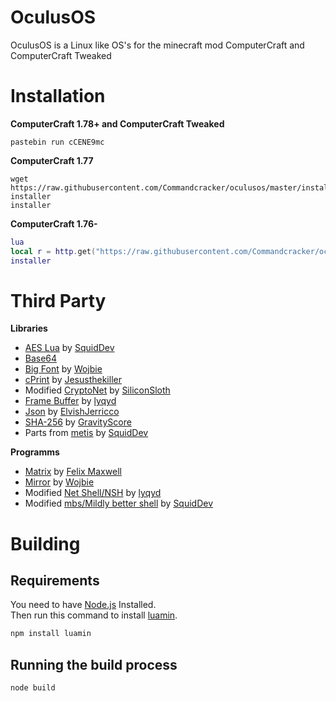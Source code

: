 # OculusOS
OculusOS is a Linux like OS's for the minecraft mod ComputerCraft and ComputerCraft Tweaked
# Installation
**ComputerCraft 1.78+ and ComputerCraft Tweaked**
```
pastebin run cCENE9mc
```
**ComputerCraft 1.77**
```
wget https://raw.githubusercontent.com/Commandcracker/oculusos/master/installer.lua installer
installer
```
**ComputerCraft 1.76-**
```lua
lua
local r = http.get("https://raw.githubusercontent.com/Commandcracker/oculusos/master/installer.lua"); local f = fs.open( shell.resolve( "installer" ), "w" ); f.write( r.readAll() ); f.close(); r.close(); exit()
installer
```
# Third Party
**Libraries**
- [AES Lua](https://github.com/SquidDev-CC/aeslua) by [SquidDev](https://github.com/SquidDev)
- [Base64](https://pastebin.com/QYvNKrXE)
- [Big Font](https://pastebin.com/3LfWxRWh) by [Wojbie](https://pastebin.com/u/Wojbie)
- [cPrint](https://pastebin.com/2sxYu2Mq) by [Jesusthekiller](https://pastebin.com/u/jesusthekiller)
- Modified [CryptoNet](https://github.com/SiliconSloth/CryptoNet) by [SiliconSloth](https://github.com/SiliconSloth)
- [Frame Buffer](https://github.com/lyqyd/framebuffer) by [lyqyd](https://github.com/lyqyd)
- [Json](https://pastebin.com/4nRg9CHU) by [ElvishJerricco](https://pastebin.com/u/ElvishJerricco)
- [SHA-256](https://pastebin.com/gsFrNjbt) by [GravityScore](https://pastebin.com/u/GravityScore)
- Parts from [metis](https://github.com/SquidDev-CC/metis) by [SquidDev](https://github.com/SquidDev)

**Programms**
- [Matrix](https://pastebin.com/KQjmtASU) by [Felix Maxwell](https://pastebin.com/u/felixmaxwell)
- [Mirror](http://pastebin.com/DW3LCC3L) by [Wojbie](https://pastebin.com/u/Wojbie)
- Modified [Net Shell/NSH](https://pastebin.com/X5Fysdi4) by [lyqyd](https://github.com/lyqyd)
- Modified [mbs/Mildly better shell](https://github.com/SquidDev-CC/mbs) by [SquidDev](https://github.com/SquidDev)
# Building
## Requirements
You need to have [Node.js](https://nodejs.org) Installed. \
Then run this command to install [luamin](https://github.com/mathiasbynens/luamin).
```bash
npm install luamin
```
## Running the build process
```bash
node build
```